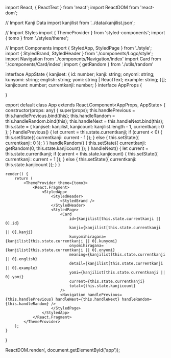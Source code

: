 import React, { ReactText } from 'react';
import ReactDOM from 'react-dom';

// Import Kanji Data
import kanjilist from '../data/kanjilist.json';

// Import Styles
import { ThemeProvider } from 'styled-components';
import { tomo } from './styles/theme';

// Import Components
import { StyledApp, StyledPage } from './style';
import { StyledBrand, StyledHeader } from './components/Logo/style';
import Navigation from './components/Navigation/index'
import Card from './components/Card/index';
import { getRandom } from './utils/random'

interface AppState {
	kanjiset: {
		id: number;
		kanji: string;
		onyomi: string;
		kunyomi: string;
		english: string;
		yomi: string | ReactText;
		example: string;
	}[];
	kanjicount: number;
	currentkanji: number;
}
interface AppProps {

}

export default class App extends React.Component<AppProps, AppState> {
	constructor(props: any) {
		super(props);
		this.handlePrevious = this.handlePrevious.bind(this);
		this.handleRandom = this.handleRandom.bind(this);
		this.handleNext = this.handleNext.bind(this);
		this.state = {
			kanjiset: kanjilist,
			kanjicount: kanjilist.length - 1,
			currentkanji: 0
		};
	}
	handlePrevious() {
		let current = this.state.currentkanji;
		if (current < 0) {
			this.setState({ currentkanji: current - 1 });
		} else {
			this.setState({ currentkanji: 0 });
		}
	}
	handleRandom() {
		this.setState({ currentkanji: getRandom(0, this.state.kanjicount) });
	}
	handleNext() {
		let current = this.state.currentkanji;
		if (current < this.state.kanjicount) {
			this.setState({ currentkanji: current + 1 });
		} else {
			this.setState({ currentkanji: this.state.kanjicount });
		}
	}

	render() {
		return (
			<ThemeProvider theme={tomo}>
				<React.Fragment>
					<StyledApp>
						<StyledHeader>
							<StyledBrand />
						</StyledHeader>
						<StyledPage>
							<Card
								id={kanjilist[this.state.currentkanji || 0].id}
								kanji={kanjilist[this.state.currentkanji || 0].kanji}
								kunyomihiragana={kanjilist[this.state.currentkanji || 0].kunyomi}
								onyomihiragana={kanjilist[this.state.currentkanji || 0].onyomi}
								meaning={kanjilist[this.state.currentkanji || 0].english}
								detail={kanjilist[this.state.currentkanji || 0].example}
								yomi={kanjilist[this.state.currentkanji || 0].yomi}
								current={this.state.currentkanji}
								total={this.state.kanjicount}
							/>
							<Navigation handlePrevious={this.handlePrevious} handleNext={this.handleNext} handleRandom={this.handleRandom} />
						</StyledPage>
					</StyledApp>
				</React.Fragment>
			</ThemeProvider>
		);
	}
}

ReactDOM.render(<App />, document.getElementById('app'));
